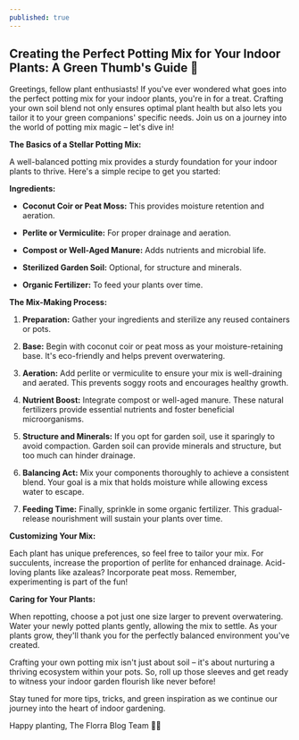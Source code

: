 ```yaml
---
published: true
---
```

## Creating the Perfect Potting Mix for Your Indoor Plants: A Green Thumb's Guide 🌱

Greetings, fellow plant enthusiasts! If you've ever wondered what goes into the perfect potting mix for your indoor plants, you're in for a treat. Crafting your own soil blend not only ensures optimal plant health but also lets you tailor it to your green companions' specific needs. Join us on a journey into the world of potting mix magic – let's dive in!

**The Basics of a Stellar Potting Mix:**

A well-balanced potting mix provides a sturdy foundation for your indoor plants to thrive. Here's a simple recipe to get you started:

**Ingredients:**

- **Coconut Coir or Peat Moss:** This provides moisture retention and aeration.

- **Perlite or Vermiculite:** For proper drainage and aeration.

- **Compost or Well-Aged Manure:** Adds nutrients and microbial life.

- **Sterilized Garden Soil:** Optional, for structure and minerals.

- **Organic Fertilizer:** To feed your plants over time.

**The Mix-Making Process:**

1. **Preparation:** Gather your ingredients and sterilize any reused containers or pots.

2. **Base:** Begin with coconut coir or peat moss as your moisture-retaining base. It's eco-friendly and helps prevent overwatering.

3. **Aeration:** Add perlite or vermiculite to ensure your mix is well-draining and aerated. This prevents soggy roots and encourages healthy growth.

4. **Nutrient Boost:** Integrate compost or well-aged manure. These natural fertilizers provide essential nutrients and foster beneficial microorganisms.

5. **Structure and Minerals:** If you opt for garden soil, use it sparingly to avoid compaction. Garden soil can provide minerals and structure, but too much can hinder drainage.

6. **Balancing Act:** Mix your components thoroughly to achieve a consistent blend. Your goal is a mix that holds moisture while allowing excess water to escape.

7. **Feeding Time:** Finally, sprinkle in some organic fertilizer. This gradual-release nourishment will sustain your plants over time.

**Customizing Your Mix:**

Each plant has unique preferences, so feel free to tailor your mix. For succulents, increase the proportion of perlite for enhanced drainage. Acid-loving plants like azaleas? Incorporate peat moss. Remember, experimenting is part of the fun!

**Caring for Your Plants:**

When repotting, choose a pot just one size larger to prevent overwatering. Water your newly potted plants gently, allowing the mix to settle. As your plants grow, they'll thank you for the perfectly balanced environment you've created.

Crafting your own potting mix isn't just about soil – it's about nurturing a thriving ecosystem within your pots. So, roll up those sleeves and get ready to witness your indoor garden flourish like never before!

Stay tuned for more tips, tricks, and green inspiration as we continue our journey into the heart of indoor gardening.

Happy planting,
The Florra Blog Team 🌿🍀

